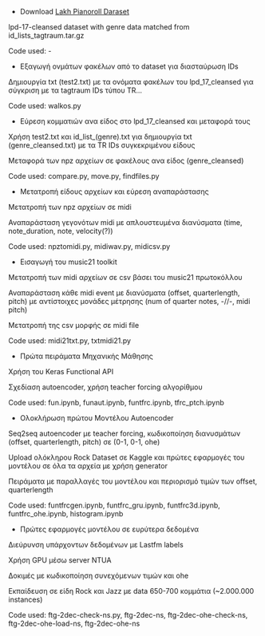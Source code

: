 - Download [Lakh Pianoroll Daraset](https://salu133445.github.io/lakh-pianoroll-dataset/)

lpd-17-cleansed dataset with genre data matched from id_lists_tagtraum.tar.gz

Code used: -

- Εξαγωγή ονμάτων φακέλων από το dataset για διασταύρωση IDs

Δημιουργία txt (test2.txt) με τα ονόματα φακέλων του lpd_17_cleansed για σύγκριση με τα tagtraum IDs τύπου TR...

Code used: walkos.py

- Εύρεση κομματιών ανα είδος στο lpd_17_cleansed και μεταφορά τους

Χρήση test2.txt και id_list_(genre).txt για δημιουργία txt (genre_cleansed.txt) με τα TR IDs συγκεκριμένου είδους

Μεταφορά των npz αρχείων σε φακέλους ανα είδος (genre_cleansed)

Code used: compare.py, move.py, findfiles.py

- Μετατροπή είδους αρχείων και εύρεση αναπαράστασης

Μετατροπή των npz αρχείων σε midi

Αναπαράσταση γεγονότων midi με απλουστευμένα διανύσματα (time, note_duration, note, velocity(?))

Code used: npztomidi.py, midiwav.py, midicsv.py

- Εισαγωγή του music21 toolkit

Μετατροπή των midi αρχείων σε csv βάσει του music21 πρωτοκόλλου

Αναπαράσταση κάθε midi event με διανύσματα (offset, quarterlength, pitch) με αντίστοιχες μονάδες μέτρησης (num of quarter notes, -//-, midi pitch)

Μετατροπή της csv μορφής σε midi file

Code used: midi21txt.py, txtmidi21.py

- Πρώτα πειράματα Μηχανικής Μάθησης

Χρήση του Keras Functional API

Σχεδίαση autoencoder, χρήση teacher forcing αλγορίθμου

Code used: fun.ipynb, funaut.ipynb, funtfrc.ipynb, tfrc_ptch.ipynb

- Ολοκλήρωση πρώτου Μοντέλου Autoencoder

Seq2seq autoencoder με teacher forcing, κωδικοποίηση διανυσμάτων (offset, quarterlength, pitch) σε (0-1, 0-1, ohe)

Upload ολόκληρου Rock Dataset σε Kaggle και πρώτες εφαρμογές του μοντέλου σε όλα τα αρχεία με χρήση generator

Πειράματα με παραλλαγές του μοντέλου και περιορισμό τιμών των offset, quarterlength

Code used: funtfrcgen.ipynb, funtfrc_gru.ipynb, funtfrc3d.ipynb, funtfrc_ohe.ipynb, histogram.ipynb

- Πρώτες εφαρμογές μοντέλου σε ευρύτερα δεδομένα

Διεύρυνση υπάρχοντων δεδομένων με Lastfm labels

Χρήση GPU μέσω server NTUA

Δοκιμές με κωδικοποίηση συνεχόμενων τιμών και ohe

Εκπαίδευση σε είδη Rock και Jazz με data 650-700 κομμάτια (~2.000.000 instances)

Code used: ftg-2dec-check-ns.py, ftg-2dec-ns, ftg-2dec-ohe-check-ns, ftg-2dec-ohe-load-ns, ftg-2dec-ohe-ns
